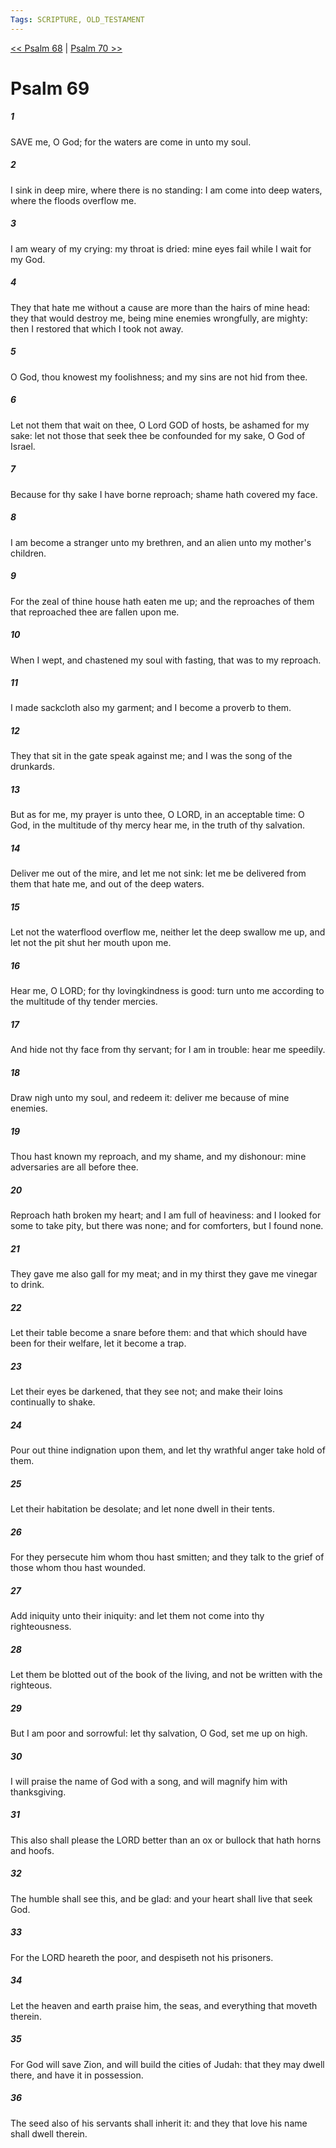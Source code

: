 ```yaml
---
Tags: SCRIPTURE, OLD_TESTAMENT
---
```


[<< Psalm 68](OLD_TESTAMENT/19_Psalms/Psalm_68.md) | [Psalm 70 >>](OLD_TESTAMENT/19_Psalms/Psalm_70.md)

# Psalm 69

##### 1

SAVE me, O God; for the waters are come in unto my soul.

##### 2

I sink in deep mire, where there is no standing: I am come into deep waters, where the floods overflow me.

##### 3

I am weary of my crying: my throat is dried: mine eyes fail while I wait for my God.

##### 4

They that hate me without a cause are more than the hairs of mine head: they that would destroy me, being mine enemies wrongfully, are mighty: then I restored that which I took not away.

##### 5

O God, thou knowest my foolishness; and my sins are not hid from thee.

##### 6

Let not them that wait on thee, O Lord GOD of hosts, be ashamed for my sake: let not those that seek thee be confounded for my sake, O God of Israel.

##### 7

Because for thy sake I have borne reproach; shame hath covered my face.

##### 8

I am become a stranger unto my brethren, and an alien unto my mother's children.

##### 9

For the zeal of thine house hath eaten me up; and the reproaches of them that reproached thee are fallen upon me.

##### 10

When I wept, and chastened my soul with fasting, that was to my reproach.

##### 11

I made sackcloth also my garment; and I become a proverb to them.

##### 12

They that sit in the gate speak against me; and I was the song of the drunkards.

##### 13

But as for me, my prayer is unto thee, O LORD, in an acceptable time: O God, in the multitude of thy mercy hear me, in the truth of thy salvation.

##### 14

Deliver me out of the mire, and let me not sink: let me be delivered from them that hate me, and out of the deep waters.

##### 15

Let not the waterflood overflow me, neither let the deep swallow me up, and let not the pit shut her mouth upon me.

##### 16

Hear me, O LORD; for thy lovingkindness is good: turn unto me according to the multitude of thy tender mercies.

##### 17

And hide not thy face from thy servant; for I am in trouble: hear me speedily.

##### 18

Draw nigh unto my soul, and redeem it: deliver me because of mine enemies.

##### 19

Thou hast known my reproach, and my shame, and my dishonour: mine adversaries are all before thee.

##### 20

Reproach hath broken my heart; and I am full of heaviness: and I looked for some to take pity, but there was none; and for comforters, but I found none.

##### 21

They gave me also gall for my meat; and in my thirst they gave me vinegar to drink.

##### 22

Let their table become a snare before them: and that which should have been for their welfare, let it become a trap.

##### 23

Let their eyes be darkened, that they see not; and make their loins continually to shake.

##### 24

Pour out thine indignation upon them, and let thy wrathful anger take hold of them.

##### 25

Let their habitation be desolate; and let none dwell in their tents.

##### 26

For they persecute him whom thou hast smitten; and they talk to the grief of those whom thou hast wounded.

##### 27

Add iniquity unto their iniquity: and let them not come into thy righteousness.

##### 28

Let them be blotted out of the book of the living, and not be written with the righteous.

##### 29

But I am poor and sorrowful: let thy salvation, O God, set me up on high.

##### 30

I will praise the name of God with a song, and will magnify him with thanksgiving.

##### 31

This also shall please the LORD better than an ox or bullock that hath horns and hoofs.

##### 32

The humble shall see this, and be glad: and your heart shall live that seek God.

##### 33

For the LORD heareth the poor, and despiseth not his prisoners.

##### 34

Let the heaven and earth praise him, the seas, and everything that moveth therein.

##### 35

For God will save Zion, and will build the cities of Judah: that they may dwell there, and have it in possession.

##### 36

The seed also of his servants shall inherit it: and they that love his name shall dwell therein.
